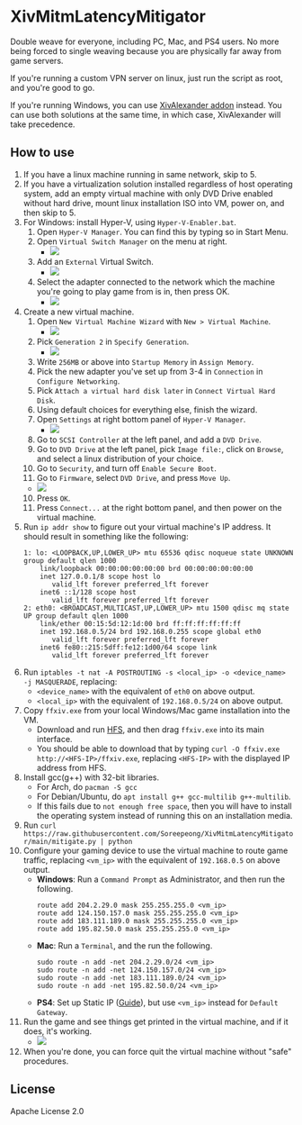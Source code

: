 # XivMitmLatencyMitigator
Double weave for everyone, including PC, Mac, and PS4 users. No more being forced to single weaving because you are physically far away from game servers.

If you're running a custom VPN server on linux, just run the script as root, and you're good to go.

If you're running Windows, you can use [XivAlexander addon](https://github.com/Soreepeong/XivAlexander) instead. You can use both solutions at the same time, in which case, XivAlexander will take precedence. 

## How to use
1. If you have a linux machine running in same network, skip to 5.
2. If you have a virtualization solution installed regardless of host operating system, add an empty virtual machine with only DVD Drive enabled without hard drive, mount linux installation ISO into VM, power on, and then skip to 5.
3. For Windows: install Hyper-V, using `Hyper-V-Enabler.bat`.
   1. Open `Hyper-V Manager`. You can find this by typing so in Start Menu.
   2. Open `Virtual Switch Manager` on the menu at right.
      * ![](img/hv1.png)
   3. Add an `External` Virtual Switch.
      * ![](img/hv2.png)
   4. Select the adapter connected to the network which the machine you're going to play game from is in, then press OK.
      * ![](img/hv3.png)
4. Create a new virtual machine.
   1. Open `New Virtual Machine Wizard` with `New > Virtual Machine`.
      * ![](img/hv4.png)
   2. Pick `Generation 2` in `Specify Generation`.
      * ![](img/hv5.png)
   3. Write `256MB` or above into `Startup Memory` in `Assign Memory`.
   4. Pick the new adapter you've set up from 3-4 in `Connection` in `Configure Networking`.
   5. Pick `Attach a virtual hard disk later` in `Connect Virtual Hard Disk`.
   6. Using default choices for everything else, finish the wizard.
   7. Open `Settings` at right bottom panel of `Hyper-V Manager`.
      * ![](img/hv6.png)
   8. Go to `SCSI Controller` at the left panel, and add a `DVD Drive`.
   9. Go to `DVD Drive` at the left panel, pick `Image file:`, click on `Browse`, and select a linux distribution of your choice.
   10. Go to `Security`, and turn off `Enable Secure Boot`.
   11. Go to `Firmware`, select `DVD Drive`, and press `Move Up`.
   * ![](img/hv7.png)
   10. Press `OK`.
   11. Press `Connect...` at the right bottom panel, and then power on the virtual machine.
5. Run `ip addr show` to figure out your virtual machine's IP address. It should result in something like the following:
   ```
   1: lo: <LOOPBACK,UP,LOWER_UP> mtu 65536 qdisc noqueue state UNKNOWN group default qlen 1000
       link/loopback 00:00:00:00:00:00 brd 00:00:00:00:00:00
       inet 127.0.0.1/8 scope host lo
          valid_lft forever preferred_lft forever
       inet6 ::1/128 scope host
          valid_lft forever preferred_lft forever
   2: eth0: <BROADCAST,MULTICAST,UP,LOWER_UP> mtu 1500 qdisc mq state UP group default qlen 1000
       link/ether 00:15:5d:12:1d:00 brd ff:ff:ff:ff:ff:ff
       inet 192.168.0.5/24 brd 192.168.0.255 scope global eth0
          valid_lft forever preferred_lft forever
       inet6 fe80::215:5dff:fe12:1d00/64 scope link
          valid_lft forever preferred_lft forever
   ```
6. Run `iptables -t nat -A POSTROUTING -s <local_ip> -o <device_name> -j MASQUERADE`, replacing:
   * `<device_name>` with the equivalent of `eth0` on above output.
   * `<local_ip>` with the equivalent of `192.168.0.5/24` on above output.
7. Copy `ffxiv.exe` from your local Windows/Mac game installation into the VM.
   * Download and run [HFS](https://www.rejetto.com/hfs/?f=dl), and then drag `ffxiv.exe` into its main interface.
   * You should be able to download that by typing `curl -O ffxiv.exe http://<HFS-IP>/ffxiv.exe`, replacing `<HFS-IP>`
     with the displayed IP address from HFS.
8. Install gcc(g++) with 32-bit libraries.
   * For Arch, do `pacman -S gcc`
   * For Debian/Ubuntu, do `apt install g++ gcc-multilib g++-multilib`.
   * If this fails due to `not enough free space`, then you will have to install the operating system instead of running this on an installation media.
9. Run `curl https://raw.githubusercontent.com/Soreepeong/XivMitmLatencyMitigator/main/mitigate.py | python`
10. Configure your gaming device to use the virtual machine to route game traffic, replacing `<vm_ip>` with the equivalent of `192.168.0.5` on above output.
    * **Windows**: Run a `Command Prompt` as Administrator, and then run the following.
      ```
      route add 204.2.29.0 mask 255.255.255.0 <vm_ip>
      route add 124.150.157.0 mask 255.255.255.0 <vm_ip>
      route add 183.111.189.0 mask 255.255.255.0 <vm_ip>
      route add 195.82.50.0 mask 255.255.255.0 <vm_ip>
      ```
    * **Mac**: Run a `Terminal`, and the run the following.
      ```
      sudo route -n add -net 204.2.29.0/24 <vm_ip>
      sudo route -n add -net 124.150.157.0/24 <vm_ip>
      sudo route -n add -net 183.111.189.0/24 <vm_ip>
      sudo route -n add -net 195.82.50.0/24 <vm_ip>
      ```
    * **PS4**: Set up Static IP ([Guide](https://www.linksys.com/gb/support-article?articleNum=216429)), but use `<vm_ip>` instead for `Default Gateway`.
11. Run the game and see things get printed in the virtual machine, and if it does, it's working.
    * ![](img/running.png)
12. When you're done, you can force quit the virtual machine without "safe" procedures.

## License
Apache License 2.0
